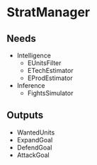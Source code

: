 # StratManager

## Needs

* Intelligence
	+ EUnitsFilter
	+ ETechEstimator
	+ EProdEstimator
* Inference
	+ FightsSimulator

## Outputs

* WantedUnits
* ExpandGoal
* DefendGoal
* AttackGoal
